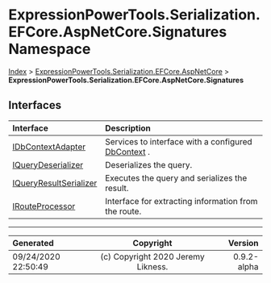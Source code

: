 ﻿# ExpressionPowerTools.Serialization.EFCore.AspNetCore.Signatures Namespace

[Index](../index.md) > [ExpressionPowerTools.Serialization.EFCore.AspNetCore](ExpressionPowerTools.Serialization.EFCore.AspNetCore.a.md) > **ExpressionPowerTools.Serialization.EFCore.AspNetCore.Signatures**

## Interfaces

| Interface | Description |
| :-- | :-- |
| [IDbContextAdapter](ExpressionPowerTools.Serialization.EFCore.AspNetCore.Signatures.IDbContextAdapter.i.md) | Services to interface with a configured [DbContext](https://docs.microsoft.com/dotnet/api/microsoft.entityframeworkcore.dbcontext) . |
| [IQueryDeserializer](ExpressionPowerTools.Serialization.EFCore.AspNetCore.Signatures.IQueryDeserializer.i.md) | Deserializes the query. |
| [IQueryResultSerializer](ExpressionPowerTools.Serialization.EFCore.AspNetCore.Signatures.IQueryResultSerializer.i.md) | Executes the query and serializes the result. |
| [IRouteProcessor](ExpressionPowerTools.Serialization.EFCore.AspNetCore.Signatures.IRouteProcessor.i.md) | Interface for extracting information from the route. |


---

| Generated | Copyright | Version |
| :-- | :-: | --: |
| 09/24/2020 22:50:49 | (c) Copyright 2020 Jeremy Likness. | 0.9.2-alpha |
